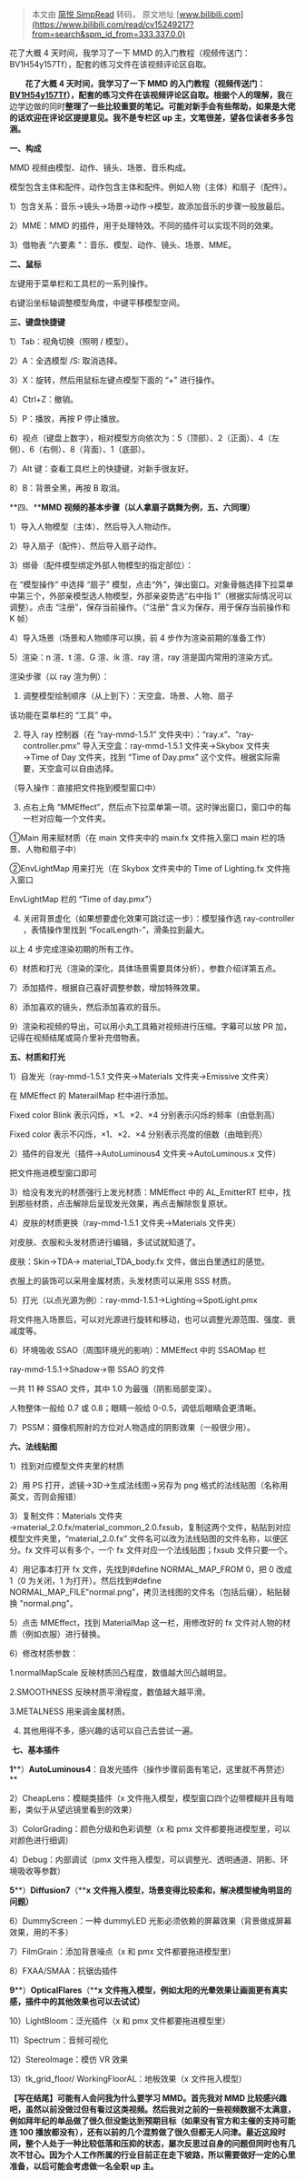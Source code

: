 > 本文由 [简悦 SimpRead](http://ksria.com/simpread/) 转码， 原文地址 [www.bilibili.com](https://www.bilibili.com/read/cv15249217?from=search&spm_id_from=333.337.0.0)



 花了大概 4 天时间，我学习了一下 MMD 的入门教程（视频传送门：BV1H54y157Tf），配套的练习文件在该视频评论区自取。

       **花了大概 4 天时间，我学习了一下 MMD 的入门教程（视频传送门：[BV1H54y157Tf](https://www.bilibili.com/video/BV1H54y157Tf?from=articleDetail)），配套的练习文件在该视频评论区自取。根据个人的理解，我**在边学边做的同时**整理了一些比较重要的笔记。可能对新手会有些帮助，如果是大佬的话欢迎在评论区提提意见。我不是专栏区 up 主，文笔很差，望各位读者多多包涵。**

**一、构成**

MMD 视频由模型、动作、镜头、场景、音乐构成。

模型包含主体和配件，动作包含主体和配件。例如人物（主体）和扇子（配件）。

1）包含关系：音乐→镜头→场景→动作→模型，故添加音乐的步骤一般放最后。

2）MME：MMD 的插件，用于处理特效。不同的插件可以实现不同的效果。

3）借物表 “六要素 "：音乐、模型、动作、镜头、场景、MME。

**二、鼠标**  

左键用于菜单栏和工具栏的一系列操作。

右键沿坐标轴调整模型角度，中键平移模型空间。

**三、键盘快捷键**

1）Tab：视角切换（照明 / 模型）。

2）A：全选模型 /S: 取消选择。

3）X：旋转，然后用鼠标左键点模型下面的 “+” 进行操作。

4）Ctrl+Z：撤销。

5）P：播放，再按 P 停止播放。

6）视点（键盘上数字），相对模型方向依次为：5（顶部）、2（正面）、4（左侧）、6（右侧）、8（背面）、1（底部）。

7）Alt 键：查看工具栏上的快捷键，对新手很友好。

8）B：背景全黑，再按 B 取消。

**四、****MMD** **视频的基本步骤（以人拿扇子跳舞为例，五、六同理）**

1）导入人物模型（主体）、然后导入人物动作。

2）导入扇子（配件）、然后导入扇子动作。

3）绑骨（配件模型绑定外部人物模型的指定部位）：

在 “模型操作” 中选择 “扇子” 模型，点击“外”，弹出窗口。对象骨骼选择下拉菜单中第三个，外部亲模型选人物模型，外部亲姿势选“右中指 1”（根据实际情况可以调整）。点击 “注册”，保存当前操作。（“注册” 含义为保存，用于保存当前操作和 K 帧） 

4）导入场景（场景和人物顺序可以换，前 4 步作为渲染前期的准备工作）

5）渲染：n 渲、t 渲、G 渲、ik 渲、ray 渲，ray 渲是国内常用的渲染方式。

渲染步骤（以 ray 渲为例）：

1. 调整模型绘制顺序（从上到下）：天空盒、场景、人物、扇子

该功能在菜单栏的 “工具” 中。

2. 导入 ray 控制器（在 “ray-mmd-1.5.1” 文件夹中）：“ray.x”、“ray-controller.pmx” 导入天空盒：ray-mmd-1.5.1 文件夹→Skybox 文件夹→Time of Day 文件夹，找到 “Time of Day.pmx” 这个文件。根据实际需要，天空盒可以自由选择。

（导入操作：直接把文件拖到模型窗口中）

3. 点右上角 “MMEffect”，然后点下拉菜单第一项。这时弹出窗口，窗口中的每一栏对应每一个文件夹。

①Main 用来赋材质（在 main 文件夹中的 main.fx 文件拖入窗口 main 栏的场景、人物和扇子中）

②EnvLightMap 用来打光（在 Skybox 文件夹中的 Time of Lighting.fx 文件拖入窗口

EnvLightMap 栏的 “Time of day.pmx”）

4. 关闭背景虚化（如果想要虚化效果可跳过这一步）：模型操作选 ray-controller ，表情操作里找到 “FocalLength-”，滑条拉到最大。

以上 4 步完成渲染初期的所有工作。

6）材质和打光（渲染的深化，具体场景需要具体分析），参数介绍详第五点。

7）添加插件，根据自己喜好调整参数，增加特殊效果。

8）添加喜欢的镜头，然后添加喜欢的音乐。

9）渲染和视频的导出，可以用小丸工具箱对视频进行压缩。字幕可以放 PR 加，记得在视频结尾或简介里补充借物表。

**五、材质和打光**

1）自发光（ray-mmd-1.5.1 文件夹→Materials 文件夹→Emissive 文件夹）

在 MMEffect 的 MaterailMap 栏中进行添加。

Fixed color Blink 表示闪烁，×1、×2、×4 分别表示闪烁的频率（由低到高）

Fixed color 表示不闪烁，×1、×2、×4 分别表示亮度的倍数（由暗到亮）

2）插件的自发光（插件→AutoLuminous4 文件夹→AutoLuminous.x 文件）

把文件拖进模型窗口即可

3）给没有发光的材质强行上发光材质：MMEffect 中的 AL_EmitterRT 栏中，找到那些材质，点击解除后呈现发光效果，再点击解除恢复原状。

4）皮肤的材质更换（ray-mmd-1.5.1 文件夹→Materials 文件夹）

对皮肤、衣服和头发材质进行编辑，多试试就知道了。

皮肤：Skin→TDA→ material_TDA_body.fx 文件，做出白里透红的感觉。

衣服上的装饰可以采用金属材质，头发材质可以采用 SSS 材质。

5）打光（以点光源为例）：ray-mmd-1.5.1→Lighting→SpotLight.pmx

将文件拖入场景后，可以对光源进行旋转和移动，也可以调整光源范围、强度、衰减度等。

6）环境吸收 SSAO（周围环境光的影响）：MMEffect 中的 SSAOMap 栏

ray-mmd-1.5.1→Shadow→带 SSAO 的文件

一共 11 种 SSAO 文件，其中 1.0 为最强（阴影局部变深）。

人物整体一般给 0.7 或 0.8；眼睛一般给 0-0.5，调低后眼睛会更清晰。

7）PSSM：摄像机照射的方位对人物造成的阴影效果（一般很少用）。

**六、法线贴图**

1）找到对应模型文件夹里的材质

2）用 PS 打开，滤镜→3D→生成法线图→另存为 png 格式的法线贴图（名称用英文，否则会报错）

3）复制文件：Materials 文件夹→material_2.0.fx/material_common_2.0.fxsub，复制这两个文件，粘贴到对应模型文件夹里，“material_2.0.fx” 文件名可以改为法线贴图的文件名称，以便区分。fx 文件可以有多个，一个 fx 文件对应一个法线贴图；fxsub 文件只要一个。

4）用记事本打开 fx 文件，先找到#define NORMAL_MAP_FROM 0，把 0 改成 1（0 为关闭，1 为打开）。然后找到#define NORMAL_MAP_FILE"normal.png"，拷贝法线图的文件名（包括后缀），粘贴替换 "normal.png"。

5）点击 MMEffect，找到 MaterialMap 这一栏，用修改好的 fx 文件对人物的材质（例如衣服）进行替换。

6）修改材质参数：

1.normalMapScale 反映材质凹凸程度，数值越大凹凸越明显。

2.SMOOTHNESS 反映材质平滑程度，数值越大越平滑。

3.METALNESS 用来调金属材质。

4. 其他用得不多，感兴趣的话可以自己去尝试一遍。

 **七、基本插件**

**1****）****AutoLuminous4****：自发光插件（操作步骤前面有笔记，这里就不再赘述）**

2）CheapLens：模糊类插件（x 文件拖入模型，模型窗口四个边带模糊并且有暗影，类似于从望远镜里看到的效果）

3）ColorGrading：颜色分级和色彩调整（x 和 pmx 文件都要拖进模型里，可以对颜色进行细调）

4）Debug：内部调试（pmx 文件拖入模型，可以调整光、透明通道、阴影、环境吸收等参数）

**5****）****Diffusion7****（****x** **文件拖入模型，场景变得比较柔和，解决模型棱角明显的问题）**

6）DummyScreen：一种 dummyLED 光影必须依赖的屏幕效果（背景做成屏幕效果，用的不多）

7）FilmGrain：添加背景噪点（x 和 pmx 文件都要拖进模型里）

8）FXAA/SMAA：抗锯齿插件

**9****）****OpticalFlares****（****x** **文件拖入模型，例如太阳的光晕效果让画面更有真实感，插件中的其他效果也可以去试试）**

10）LightBloom：泛光插件（x 和 pmx 文件都要拖进模型里）

11）Spectrum：音频可视化

12）StereoImage：模仿 VR 效果

13）tk_grid_floor/ WorkingFloorAL：地板效果（x 文件拖入模型）

**【写在结尾】可能有人会问我为什么要学习 MMD。首先我对 MMD 比较感兴趣吧，虽然以前没做过但有看过这类视频。然后我对之前的一些视频数据不太满意，例如拜年纪的单品做了很久但没能达到预期目标（如果没有官方和主催的支持可能连 100 播放都没有），还有以前的几个混剪做了很久但都无人问津。最近这段时间，整个人处于一种比较低落和压抑的状态，屡次反思过自身的问题但同时也有几次不甘心。因为个人工作所属的行业目前正在走下坡路，所以需要做好一定的心里准备，以后可能会考虑做一名全职 up 主。**
